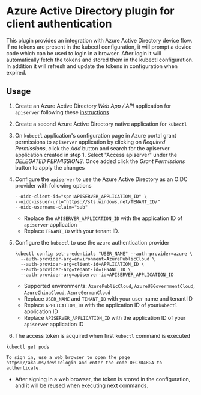 # Azure Active Directory plugin for client authentication

This plugin provides an integration with Azure Active Directory device flow. If no tokens are present in the kubectl configuration, it will prompt a device code which can be used to login in a browser. After login it will automatically fetch the tokens and stored them in the kubectl configuration. In addition it will refresh and update the tokens in configuration when expired.


## Usage

1. Create an Azure Active Directory *Web App / API* application for `apiserver` following these [instructions](https://docs.microsoft.com/en-us/azure/active-directory/active-directory-app-registration)

2. Create a second Azure Active Directory native application for `kubectl`

3. On `kubectl` application's configuration page in Azure portal grant permissions to `apiserver` application by clicking on *Required Permissions*, click the *Add* button and search for the apiserver application created in step 1. Select "Access apiserver" under the *DELEGATED PERMISSIONS*. Once added click the *Grant Permissions* button to apply the changes

4. Configure the `apiserver` to use the Azure Active Directory as an OIDC provider with following options

   ```
   --oidc-client-id="spn:APISERVER_APPLICATION_ID" \
   --oidc-issuer-url="https://sts.windows.net/TENANT_ID/"
   --oidc-username-claim="sub"
   ```

   * Replace the `APISERVER_APPLICATION_ID` with the application ID of `apiserver` application
   * Replace `TENANT_ID` with your tenant ID.

5. Configure the `kubectl` to use the `azure` authentication provider

   ```
   kubectl config set-credentials "USER_NAME" --auth-provider=azure \
     --auth-provider-arg=environment=AzurePublicCloud \
     --auth-provider-arg=client-id=APPLICATION_ID \
     --auth-provider-arg=tenant-id=TENANT_ID \
     --auth-provider-arg=apiserver-id=APISERVER_APPLICATION_ID
   ```

   * Supported environments: `AzurePublicCloud`, `AzureUSGovernmentCloud`, `AzureChinaCloud`, `AzureGermanCloud`
   * Replace `USER_NAME` and `TENANT_ID` with your user name and tenant ID
   * Replace `APPLICATION_ID` with the application ID of your`kubectl` application ID
   * Replace `APISERVER_APPLICATION_ID` with the application ID of your `apiserver` application ID

 6. The access token is acquired when first `kubectl` command is executed

   ```
   kubectl get pods

   To sign in, use a web browser to open the page https://aka.ms/devicelogin and enter the code DEC7D48GA to authenticate.
   ```

   * After signing in a web browser, the token is stored in the configuration, and it will be reused when executing next commands.
